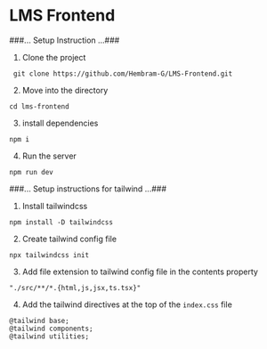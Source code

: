 # LMS Frontend 

###... Setup Instruction ...###

1. Clone the project
```
 git clone https://github.com/Hembram-G/LMS-Frontend.git

```

2. Move into the directory
```
cd lms-frontend 

```

3. install dependencies 
```
npm i 

```

4. Run the server
```
npm run dev 

```


###... Setup instructions for tailwind ...### 

1. Install tailwindcss 

```
npm install -D tailwindcss

```

2. Create tailwind config file 

```
npx tailwindcss init

```

3. Add file extension to tailwind config file in the contents property

```
"./src/**/*.{html,js,jsx,ts.tsx}"

```
4. Add the tailwind directives at the top of the `index.css` file 

```
@tailwind base;
@tailwind components;
@tailwind utilities;

```
